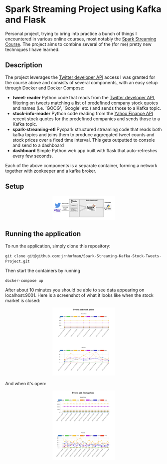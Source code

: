 # Spark Streaming Project using Kafka and Flask
Personal project, trying to bring into practice a bunch of things I encountered in various online courses, most notably the [Spark Streaming Course](https://www.udemy.com/course/taming-big-data-with-spark-streaming-hands-on/). The project aims to combine several of the (for me) pretty new techniques I have learned.

## Description
The project leverages the [Twitter developer API](https://developer.twitter.com/en) access I was granted for the course above and consists of several components, with an easy setup through Docker and Docker Compose:
- **tweet-reader** Python code that reads from the [Twitter developer API](https://developer.twitter.com/en), filtering on tweets matching a list of predefined company stock quotes and names (i.e. 'GOOG', 'Google' etc.) and sends those to a Kafka topic.
- **stock-info-reader** Python code reading from the [Yahoo Finance API](http://theautomatic.net/yahoo_fin-documentation/) recent stock quotes for the predefined companies and sends those to a Kafka topic.
- **spark-streaming-etl** Pyspark structured streaming code that reads both kafka topics and joins them to produce aggregated tweet counts and stock prices over a fixed time interval. This gets outputted to console and send to a dashboard
- **dashboard** Simple Python web app built with flask that auto-refreshes every few seconds.

Each of the above components is a separate container, forming a network together with zookeeper and a kafka broker.

## Setup

<p align="center"><img src="https://raw.githubusercontent.com/jrnhofman/Spark-Streaming-Kafka-Stock-Tweets-Project/master/images/layout.png" width="200"/></p>

## Running the application
To run the application, simply clone this repository:

`git clone git@github.com:jrnhofman/Spark-Streaming-Kafka-Stock-Tweets-Project.git`

Then start the containers by running

`docker-compose up`

After about 10 minutes you should be able to see data appearing on localhost:9001. Here is a screenshot of what it looks like when the stock market is closed:

<p align="center"><img src="https://raw.githubusercontent.com/jrnhofman/Spark-Streaming-Kafka-Stock-Tweets-Project/master/images/closed_stockmarket.png" width="200"/></p>

And when it's open:

<p align="center"><img src="https://raw.githubusercontent.com/jrnhofman/Spark-Streaming-Kafka-Stock-Tweets-Project/master/images/open_stockmarket.png" width="200"/></p>

